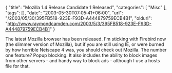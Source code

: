 {
	"title": "Mozilla 1.4 Release Candidate 1 Released",
	"categories": [
		"Misc"
	],
	"tags": [],
	"date": "2003-05-30T07:05:41+06:00",
	"url": "/2003/05/30/395FB518-923E-F93D-A444879759ECB4B1",
	"oldurl": "http://www.raymondcamden.com/2003/5/3/395FB518-923E-F93D-A444879759ECB4B1"
}

The latest Mozilla browser has been released. I'm sticking with Firebird now (the slimmer version of Mozilla), but if you are still using IE, or were burned by how horrible Netscape 4 was, you should check out Mozilla. The number one feature? Popup blocking. It also includes the ability to block images from other servers - and handy way to block ads - although I use a hosts file for that.